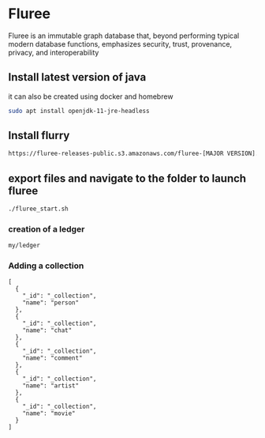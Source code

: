# Fluree

Fluree is an immutable graph database that, beyond performing typical modern database functions, emphasizes security, trust, provenance, privacy, and interoperability
## Install latest version of java 
it can also be created using docker and homebrew

```bash
sudo apt install openjdk-11-jre-headless 
```

## Install flurry

```bash
https://fluree-releases-public.s3.amazonaws.com/fluree-[MAJOR VERSION].[MINOR VERSION]-latest.zip
```

## export files and navigate to the folder to launch fluree

```bash
./fluree_start.sh
```
### creation of a ledger
```bash
my/ledger
```
### Adding a collection
``` fluree
[
  {
    "_id": "_collection",
    "name": "person"
  },
  {
    "_id": "_collection",
    "name": "chat"
  },
  {
    "_id": "_collection",
    "name": "comment"
  },
  {
    "_id": "_collection",
    "name": "artist"
  },
  {
    "_id": "_collection",
    "name": "movie"
  }
]
```
